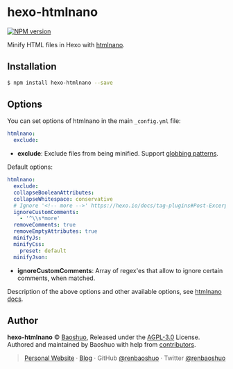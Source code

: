 # hexo-htmlnano

[![NPM version](https://badge.fury.io/js/hexo-htmlnano.svg)](https://www.npmjs.com/package/hexo-htmlnano)

Minify HTML files in Hexo with [htmlnano](https://github.com/posthtml/htmlnano).

## Installation

``` bash
$ npm install hexo-htmlnano --save
```

## Options

You can set options of htmlnano in the main `_config.yml` file:

``` yaml
htmlnano:
  exclude: 
```

- **exclude**: Exclude files from being minified. Support [globbing patterns](https://github.com/micromatch/micromatch#extended-globbing).

Default options:

``` yaml
htmlnano:  
  exclude:
  collapseBooleanAttributes:
  collapseWhitespace: conservative
  # Ignore '<!-- more -->' https://hexo.io/docs/tag-plugins#Post-Excerpt
  ignoreCustomComments: 
    - '^\\s*more'
  removeComments: true
  removeEmptyAttributes: true
  minifyJs:
  minifyCss:
    preset: default
  minifyJson:
```

- **ignoreCustomComments**: Array of regex'es that allow to ignore certain comments, when matched.

Description of the above options and other available options, see [htmlnano docs](https://htmlnano.netlify.app/modules).

## Author

**hexo-htmlnano** © [Baoshuo](https://github.com/renbaoshuo), Released under the [AGPL-3.0](./LICENSE) License.  
Authored and maintained by Baoshuo with help from [contributors](https://github.com/renbaoshuo/hexo-htmlnano/contributors).

> [Personal Website](https://baoshuo.ren) · [Blog](https://blog.baoshuo.ren) · GitHub [@renbaoshuo](https://github.com/renbaoshuo) · Twitter [@renbaoshuo](https://twitter.com/renbaoshuo)
